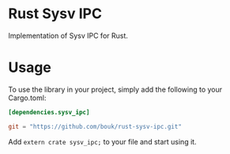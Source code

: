 # Rust Sysv IPC

Implementation of Sysv IPC for Rust.

# Usage

To use the library in your project, simply add the following to your Cargo.toml:

```toml
[dependencies.sysv_ipc]

git = "https://github.com/bouk/rust-sysv-ipc.git"
```

Add `extern crate sysv_ipc;` to your file and start using it.
